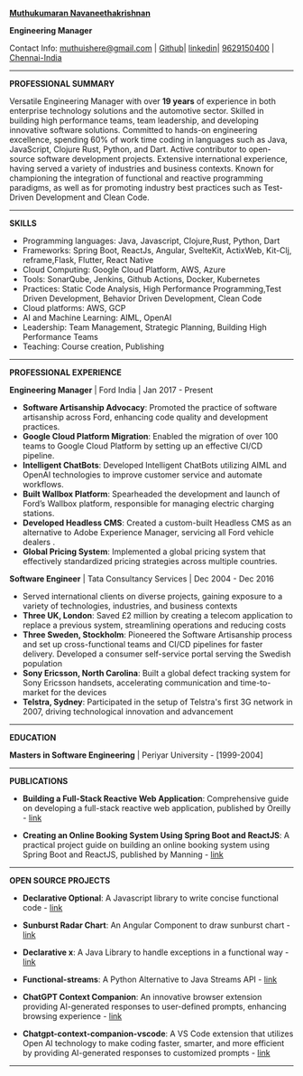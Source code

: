 

**[Muthukumaran Navaneethakrishnan](https://github.com/muthuishere)**

**Engineering Manager**

Contact Info: [muthuishere@gmail.com](mailto:muthuishere@gmail.com) | [Github](https://github.com/muthuishere?tab=repositories)| [linkedin](https://www.linkedin.com/in/muthuishere)| [9629150400](tel:9629150400 )  | [Chennai-India](https://en.wikipedia.org/wiki/Chennai) 

---
**PROFESSIONAL SUMMARY**

Versatile Engineering Manager with over **19 years** of experience in both enterprise technology solutions and the automotive sector. Skilled in building high performance teams, team leadership, and developing innovative software solutions. Committed to hands-on engineering excellence, spending 60% of work time coding in languages such as Java, JavaScript, Clojure Rust, Python, and Dart. Active contributor to open-source software development projects. Extensive international experience, having served a variety of industries and business contexts. Known for championing the integration of functional and reactive programming paradigms, as well as for promoting industry best practices such as Test-Driven Development and Clean Code.

---


**SKILLS**
- Programming languages: Java, Javascript, Clojure,Rust, Python, Dart
- Frameworks: Spring Boot, ReactJs, Angular, SvelteKit, ActixWeb, Kit-Clj, reframe,Flask, Flutter, React Native
- Cloud Computing: Google Cloud Platform, AWS, Azure
- Tools: SonarQube, Jenkins, Github Actions, Docker, Kubernetes
- Practices: Static Code Analysis, High Performance Programming,Test Driven Development, Behavior Driven Development, Clean Code
- Cloud platforms: AWS, GCP
- AI and Machine Learning: AIML, OpenAI
- Leadership: Team Management, Strategic Planning, Building High Performance Teams
- Teaching: Course creation, Publishing


---

**PROFESSIONAL EXPERIENCE**

**Engineering Manager** | Ford India | Jan 2017 - Present

 - **Software Artisanship Advocacy**: Promoted the practice of software artisanship across Ford, enhancing code quality and development practices.  
- **Google Cloud Platform Migration**: Enabled the migration of over 100 teams to Google Cloud Platform by setting up an effective CI/CD pipeline.
- **Intelligent ChatBots**: Developed Intelligent ChatBots utilizing AIML and OpenAI technologies to improve customer service and automate workflows.
- **Built Wallbox Platform**: Spearheaded the development and launch of Ford’s Wallbox platform, responsible for managing electric charging stations.
- **Developed Headless CMS**: Created a custom-built Headless CMS as an alternative to Adobe Experience Manager, servicing all Ford vehicle dealers .
- **Global Pricing System**: Implemented a global pricing system that effectively standardized pricing strategies across multiple countries.

**Software Engineer** | Tata Consultancy Services | Dec 2004 - Dec 2016

- Served international clients on diverse projects, gaining exposure to a variety of technologies, industries, and business contexts
- **Three UK, London**: Saved £2 million by creating a telecom application to replace a previous system, streamlining operations and reducing costs
- **Three Sweden, Stockholm**: Pioneered the Software Artisanship process and set up cross-functional teams and CI/CD pipelines for faster delivery. Developed a consumer self-service portal serving the Swedish population
- **Sony Ericsson, North Carolina**: Built a global defect tracking system for Sony Ericsson handsets, accelerating communication and time-to-market for the devices
- **Telstra, Sydney**: Participated in the setup of Telstra's first 3G network in 2007, driving technological innovation and advancement
---
**EDUCATION**

**Masters in Software Engineering** | Periyar University - [1999-2004] 

---
**PUBLICATIONS**

- **Building a Full-Stack Reactive Web Application**: Comprehensive guide on developing a full-stack reactive web application, published by Oreilly - [link](https://www.oreilly.com/library/view/building-a-full-stack/10000MNLV202162/)

- **Creating an Online Booking System Using Spring Boot and ReactJS**: A practical project guide on building an online booking system using Spring Boot and ReactJS, published by Manning - [link](https://www.manning.com/liveproject/creating-an-online-booking-system-using-spring-boot-and-reactjs)  

---
**OPEN SOURCE PROJECTS**

- **Declarative Optional**: A Javascript library to write concise functional code - [link](https://www.npmjs.com/package/declarative-optional)

- **Sunburst Radar Chart**: An Angular Component to draw sunburst chart - [link](https://www.npmjs.com/package/angular-sunburst-radar-chart)

- **Declarative x**: A Java Library to handle exceptions in a functional way - [link](https://github.com/muthuishere/declarativex)

- **Functional-streams**: A Python Alternative to Java Streams API - [link](https://pypi.org/project/functional-streams/)  

- **ChatGPT Context Companion**: An innovative browser extension providing AI-generated responses to user-defined prompts, enhancing browsing experience - [link](https://chrome.google.com/webstore/detail/chatgpt-context-companion/elfmpgajdjmknldbbicgpdiaalbkkioc)

- **Chatgpt-context-companion-vscode**: A VS Code extension that utilizes Open AI technology to make coding faster, smarter, and more efficient by providing AI-generated responses to customized prompts - [link](https://marketplace.visualstudio.com/items?itemName=MuthukumaranNavaneethakrishnan.chatgpt-context-companion-vscode)

  

---
